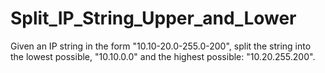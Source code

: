 # Split_IP_String_Upper_and_Lower

Given an IP string in the form "10.10-20.0-255.0-200", split the string into the lowest possible, "10.10.0.0" and the highest possible: "10.20.255.200".
